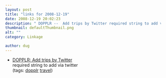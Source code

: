 ```yaml
---
layout: post
title: "links for 2008-12-19"
date: 2008-12-19 20:02:23
description: " DOPPLR --  Add trips by Twitter required string to add via twitter (tags --  dopplr travel)&#8230;"
thumbnail: defaultThumbnail.png
alt: ""
category: Linkage

author: dug
---
```


<ul class="delicious"><li>
                <div class="delicious-link"><a href="http://www.dopplr.com/account/twitter"><span class="caps">DOPPLR</span>: Add trips by Twitter</a></div>
                <div class="delicious-extended">required string to add via twitter</div>
                <div class="delicious-tags">(tags: <a href="http://delicious.com/dug/dopplr">dopplr</a> <a href="http://delicious.com/dug/travel">travel</a>)</div>
            </li></ul>
